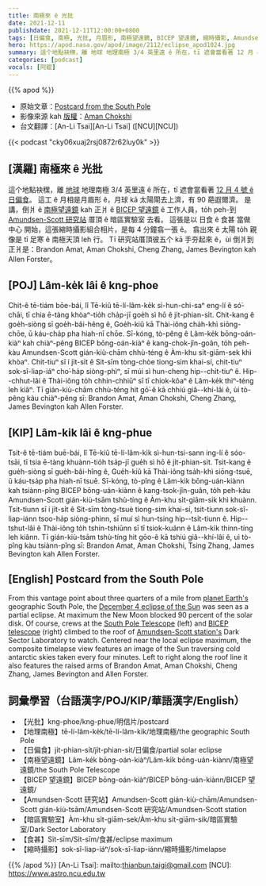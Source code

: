 ```yaml
---
title: 南極來 ê 光批
date: 2021-12-11
publishdate: 2021-12-11T12:00:00+0800
tags: [日偏食, 南極, 光批, 月眉形, 南極望遠鏡, BICEP 望遠鏡, 縮時攝影, Amundsen-Scott 研究站, 日食, 暗區實驗室, 地理南極]
hero: https://apod.nasa.gov/apod/image/2112/eclipse_apod1024.jpg
summary: 這个地點袂䆀，離 地球 地理南極 3/4 英里遠 ê 所在，tī 遮會當看著 12 月 4 號 ê 日偏食。
categories: [podcast]
vocals: [阿錕]
---
```


{{% apod %}}

- 原始文章：[Postcard from the South Pole](https://apod.nasa.gov/apod/ap211211.html)
- 影像來源 kah [版權][copyright]：[Aman Chokshi](https://www.instagram.com/aman_chokshi)
- 台文翻譯：[An-Li Tsai][An-Li Tsai] ([NCU][NCU])

{{< podcast "cky06xuaj2rsj0872r62luy0k" >}}

## [漢羅] 南極來 ê 光批
這个地點袂䆀，離 [地球][planet Earth's] 地理南極 3/4 英里遠 ê 所在，tī 遮會當看著 [12 月 4 號 ê 日偏食][December 4 eclipse of the Sun]。
這工 ê 月相是月眉形 ê，月球 kā 太陽閘去上濟，有 90 葩遐爾濟。
是講，倒爿 ê [南極望遠鏡][South Pole Telescope] kah 正爿 ê [BICEP 望遠鏡][BICEP telescope] ê 工作人員，to̍h peh-到 [Amundsen-Scott 研究站][Amundsen-Scott station's] 厝頂 ê 暗區實驗室 去看。
這張是以 日食 ê 食甚 當做 中心 開始，這張縮時攝影組合相片，是每 4 分鐘翕一張 ê。
翕出來 ê 太陽 to̍h 親像是 tī 足寒 ê 南極天頂 leh 行。
Tī 研究站厝頂彼五个 kā 手夯起來 ê，ùi 倒爿到正爿是：Brandon Amat, Aman Chokshi, Cheng Zhang, James Bevington kah Allen Forster。

## [POJ] Lâm-ke̍k lâi ê kng-phoe
Chit-ê tē-tiám bōe-bái, lî Tē-kiû tē-lí-lâm-ke̍k sì-hun-chi-saⁿ eng-lí ê só͘-chāi, tī chia ē-tàng khòaⁿ-tio̍h cha̍p-jī goe̍h sì hō ê ji̍t-phian-si̍t.
Chit-kang ê goe̍h-siòng sī goe̍h-bâi-hêng ê, Goe̍h-kiû kā Thài-iông cha̍h-khì siōng-chōe, ū káu-cha̍p pha hiah-nī chōe.
Sī-kóng, tò-pêng ê Lâm-ke̍k bōng-oán-kiàⁿ kah chiàⁿ-pêng BICEP bōng-oán-kiàⁿ ê kang-chok-jîn-goân, to̍h peh-kàu Amundsen-Scott gián-kiù-chām chhù-téng ê Àm-khu si̍t-giām-sek khì khòaⁿ.
Chit-tiuⁿ sī í ji̍t-si̍t ê Sit-sīm tòng-chòe tiong-sim khai-sí, chit-tiuⁿ sok-sî-liap-iáⁿ cho͘-ha̍p siòng-phìⁿ, sī múi sì hun-cheng hip--chi̍t-tiuⁿ ê.
Hip--chhut-lâi ê Thài-iông to̍h chhin-chhiūⁿ sī tī chiok-kôaⁿ ê Lâm-ke̍k thiⁿ-téng leh kiâⁿ.
Tī gián-kiù-chām chhù-téng hit gō͘-ê kā chhiú giâ--khí-lâi ê, ùi tò-pêng kàu chiàⁿ-pêng sī: Brandon Amat, Aman Chokshi, Cheng Zhang, James Bevington kah Allen Forster.

## [KIP] Lâm-ki̍k lâi ê kng-phue
Tsit-ê tē-tiám buē-bái, lî Tē-kiû tē-lí-lâm-ki̍k sì-hun-tsi-sann ing-lí ê sóo-tsāi, tī tsia ē-tàng khuànn-tio̍h tsa̍p-jī gue̍h sì hō ê ji̍t-phian-si̍t.
Tsit-kang ê gue̍h-siòng sī gue̍h-bâi-hîng ê, Gue̍h-kiû kā Thài-iông tsa̍h-khì siōng-tsuē, ū káu-tsa̍p pha hiah-nī tsuē.
Sī-kóng, tò-pîng ê Lâm-ki̍k bōng-uán-kiànn kah tsiànn-pîng BICEP bōng-uán-kiànn ê kang-tsok-jîn-guân, to̍h peh-kàu Amundsen-Scott gián-kiù-tsām tshù-tíng ê Àm-khu si̍t-giām-sik khì khuànn.
Tsit-tiunn sī í ji̍t-si̍t ê Sit-sīm tòng-tsuè tiong-sim khai-sí, tsit-tiunn sok-sî-liap-iánn tsoo-ha̍p siòng-phìnn, sī muí sì hun-tsing hip--tsi̍t-tiunn ê.
Hip--tshut-lâi ê Thài-iông to̍h tshin-tshiūnn sī tī tsiok-kuânn ê Lâm-ki̍k thinn-tíng leh kiânn.
Tī gián-kiù-tsām tshù-tíng hit gōo-ê kā tshiú giâ--khí-lâi ê, uì tò-pîng kàu tsiànn-pîng sī: Brandon Amat, Aman Chokshi, Tsing Zhang, James Bevington kah Allen Forster.

## [English] Postcard from the South Pole
From this vantage point about three quarters of a mile from [planet Earth's][planet Earth's] geographic South Pole, the [December 4 eclipse of the Sun][December 4 eclipse of the Sun] was seen as a partial eclipse.
At maximum the New Moon blocked 90 percent of the solar disk.
Of course, crews at the [South Pole Telescope][South Pole Telescope] (left) and [BICEP telescope][BICEP telescope] (right) climbed to the roof of [Amundsen-Scott station's][Amundsen-Scott station's] Dark Sector Laboratory to watch.
Centered near the local eclipse maximum, the composite timelapse view features an image of the Sun traversing cold antarctic skies taken every four minutes.
Left to right along the roof line it also features the raised arms of Brandon Amat, Aman Chokshi, Cheng Zhang, James Bevington and Allen Forster.

## 詞彙學習（台語漢字/POJ/KIP/華語漢字/English）
- 【光批】kng-phoe/kng-phue/明信片/postcard
- 【地理南極】tē-lí-lâm-ke̍k/tē-lí-lâm-ki̍k/地理南極/the geographic South Pole
- 【日偏食】ji̍t-phian-si̍t/ji̍t-phian-si̍t/日偏食/partial solar eclipse
- 【南極望遠鏡】Lâm-ke̍k bōng-oán-kiàⁿ/Lâm-ki̍k bōng-uán-kiànn/南極望遠鏡/the South Pole Telescope
- 【BICEP 望遠鏡】BICEP bōng-oán-kiàⁿ/BICEP bōng-uán-kiànn/BICEP 望遠鏡/
- 【Amundsen-Scott 研究站】Amundsen-Scott gián-kiù-chām/Amundsen-Scott gián-kiù-tsām/Amundsen-Scott 研究站/Amundsen-Scott station
- 【暗區實驗室】Àm-khu si̍t-giām-sek/Àm-khu si̍t-giām-sik/暗區實驗室/Dark Sector Laboratory
- 【食甚】Si̍t-sīm/Si̍t-sīm/食甚/eclipse maximum
- 【縮時攝影】sok-sî-liap-iáⁿ/sok-sî-liap-iánn/縮時攝影/timelapse


{{% /apod %}}
[An-Li Tsai]: mailto:thianbun.taigi@gmail.com
[NCU]: https://www.astro.ncu.edu.tw

[copyright]: https://apod.nasa.gov/apod/fap/lib/about_apod.html#srapply

[planet Earth's]:https://apod.nasa.gov/apod/ap120802.html
[December 4 eclipse of the Sun]:https://www.nasa.gov/content/dec-4-2021-eclipse
[South Pole Telescope]:https://astro.uchicago.edu/research/spt.php
[BICEP telescope]:https://pweb.cfa.harvard.edu/facilities-technology/telescopes-instruments/bicep
[Amundsen-Scott station's]:https://www.nsf.gov/geo/opp/support/southp.jsp
